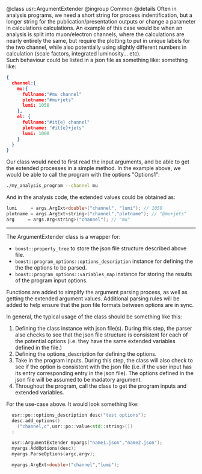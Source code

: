 @class usr::ArgumentExtender
@ingroup Common
@details
Often in analysis programs, we need a short string for process indentification,
but a longer string for the publication/presentation outputs or change a
parameter in calculations calculations. An example of this case would be when
an analysis is split into muon/electron channels, where the calculations are
nearly entirely the same, but require the plotting to put in unique labels
for the two channel, while also potentially using slightly different numbers
in calculation (scale factors, integrated luminosity... etc).  
Such behaviour could be listed in a json file as something like:
something like:

```json
{
  channel:{
    mu:{
      fullname:"#mu channel"
      plotname:"#mu+jets"
      lumi: 1050
    },
    el: {
      fullname:"#it{e} channel"
      plotname: "#it{e}+jets"
      lumi: 1000
    }
  }
}
```

Our class would need to first read the input arguments, and be able to get the
extended processes in a simple method. In the example above, we would be able
to call the program with the options "Options1":

```sh
./my_analysis_program --channel mu
```

And in the analysis code, the extended values could be obtained as:

```cpp
lumi     = args.ArgExt<double>("channel", "lumi"); // 1050
plotname = args.ArgExt<string>("channel","plotname"); // "@mu+jets"
arg     = args.Arg<string>("channel"); // "mu"
```

---

The ArgumentExtender class is a wrapper for:

- `boost::property_tree` to store the json file structure described above
  file.
- `boost::program_options::options_description` instance for defining the
  the the options to be parsed.
- `boost::program_options::variables_map` instance for storing the results
  of the program input options.

Functions are added to simplify the argument parsing process, as well as
getting the extended argument values. Additional parsing rules will be added to
help ensure that the json file formats between options are in sync.

In general, the typical usage of the class should be something like this:

1. Defining the class instance with json file(s). During this step, the parser
   also checks to see that the json file structure is consistent for each of the
   potential options (i.e. they have the same extended variables defined in the
   file.)
2. Defining the options_description for defining the options.
3. Take in the program inputs. During this step, the class will also check to
   see if the option is consistent with the json file (i.e. if the user input
   has its entry corresponding entry in the json file). The options defined
   in the json file will be assumed to be madatory argument.
4. Throughout the program, call the class to get the program inputs and
   extended variables.

For the use-case above. It would look something like:

```cpp
  usr::po::options_description desc("test options");
  desc.add_options()
    ("channel,c",usr::po::value<std::string>())
  ;

  usr::ArgumentExtender myargs("name1.json","name2.json");
  myargs.AddOptions(desc);
  myargs.ParseOptions(argc,argv);

  myargs.ArgExt<double>("channel","lumi");
```
